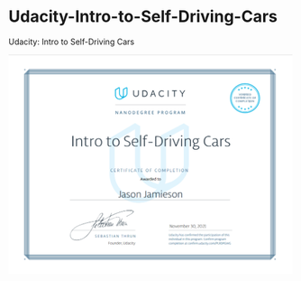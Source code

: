 # Udacity-Intro-to-Self-Driving-Cars
Udacity: Intro to Self-Driving Cars

![Certificate of Completion](certificate-of-completion.png)